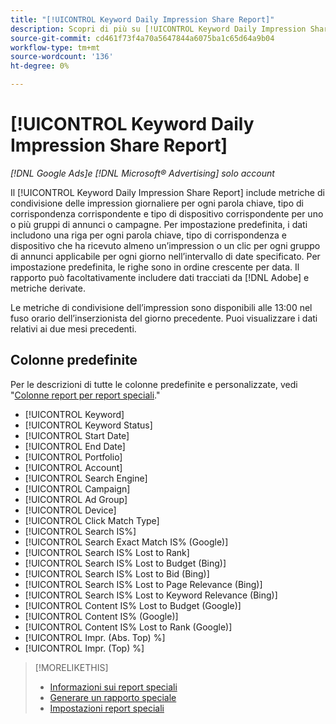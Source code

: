 ```yaml
---
title: "[!UICONTROL Keyword Daily Impression Share Report]"
description: Scopri di più su [!UICONTROL Keyword Daily Impression Share Report].
source-git-commit: cd461f73f4a70a5647844a6075ba1c65d64a9b04
workflow-type: tm+mt
source-wordcount: '136'
ht-degree: 0%

---
```


# [!UICONTROL Keyword Daily Impression Share Report]

*[!DNL Google Ads]e [!DNL Microsoft® Advertising] solo account*

Il [!UICONTROL Keyword Daily Impression Share Report] include metriche di condivisione delle impression giornaliere per ogni parola chiave, tipo di corrispondenza corrispondente e tipo di dispositivo corrispondente per uno o più gruppi di annunci o campagne. Per impostazione predefinita, i dati includono una riga per ogni parola chiave, tipo di corrispondenza e dispositivo che ha ricevuto almeno un’impression o un clic per ogni gruppo di annunci applicabile per ogni giorno nell’intervallo di date specificato. Per impostazione predefinita, le righe sono in ordine crescente per data. Il rapporto può facoltativamente includere dati tracciati da [!DNL Adobe] e metriche derivate.

Le metriche di condivisione dell’impression sono disponibili alle 13:00 nel fuso orario dell’inserzionista del giorno precedente. Puoi visualizzare i dati relativi ai due mesi precedenti.

## Colonne predefinite

Per le descrizioni di tutte le colonne predefinite e personalizzate, vedi &quot;[Colonne report per report speciali](specialty-report-columns.md).&quot;

* [!UICONTROL Keyword]
* [!UICONTROL Keyword Status]
* [!UICONTROL Start Date]
* [!UICONTROL End Date]
* [!UICONTROL Portfolio]
* [!UICONTROL Account]
* [!UICONTROL Search Engine]
* [!UICONTROL Campaign]
* [!UICONTROL Ad Group]
* [!UICONTROL Device]
* [!UICONTROL Click Match Type]
* [!UICONTROL Search IS%]
* [!UICONTROL Search Exact Match IS% (Google)]
* [!UICONTROL Search IS% Lost to Rank]
* [!UICONTROL Search IS% Lost to Budget (Bing)]
* [!UICONTROL Search IS% Lost to Bid (Bing)]
* [!UICONTROL Search IS% Lost to Page Relevance (Bing)]
* [!UICONTROL Search IS% Lost to Keyword Relevance (Bing)]
* [!UICONTROL Content IS% Lost to Budget (Google)]
* [!UICONTROL Content IS% (Google)]
* [!UICONTROL Content IS% Lost to Rank (Google)]
* [!UICONTROL Impr. (Abs. Top) %]
* [!UICONTROL Impr. (Top) %]

>[!MORELIKETHIS]
>
>* [Informazioni sui report speciali](specialty-report-about.md)
>* [Generare un rapporto speciale](specialty-report-generate.md)
>* [Impostazioni report speciali](specialty-report-settings.md)

